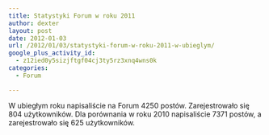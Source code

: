 ```yaml
---
title: Statystyki Forum w roku 2011
author: dexter
layout: post
date: 2012-01-03
url: /2012/01/03/statystyki-forum-w-roku-2011-w-ubieglym/
google_plus_activity_id:
  - z12ied0y5sizjftgf04cj3ty5rz3xnq4wns0k
categories:
  - Forum

---
```

W ubiegłym roku napisaliście na Forum 4250 postów. Zarejestrowało się 804 użytkowników. Dla porównania w roku 2010 napisaliście 7371 postów, a zarejestrowało się 625 użytkowników.